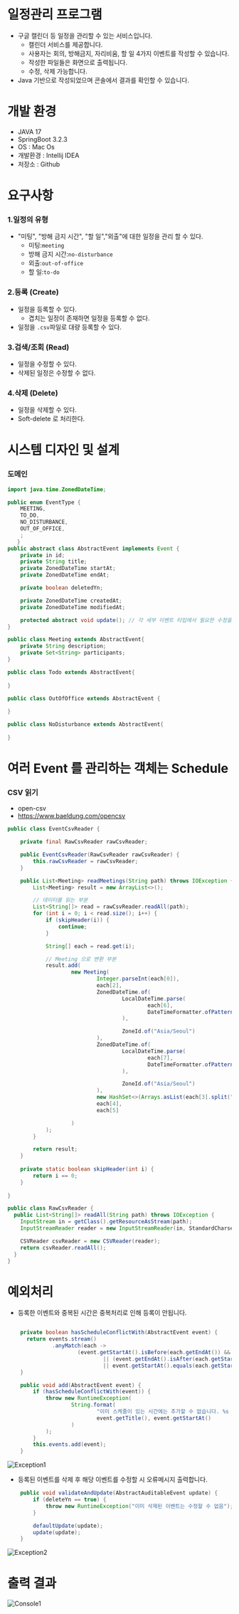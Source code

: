 
# 일정관리 프로그램

- 구글 캘린더 등 일정을 관리할 수 있는 서비스입니다.
  - 캘린더 서비스를 제공합니다.
  - 사용자는 회의, 방해금지, 자리비움, 할 일 4가지 이벤트를 작성할 수 있습니다.
  - 작성한 파일들은 화면으로 출력됩니다.
  - 수정, 삭제 가능합니다.<br>
-  Java 기반으로 작성되었으며 콘솔에서 결과를 확인할 수 있습니다.

# 개발 환경

- JAVA 17
- SpringBoot 3.2.3
- OS : Mac Os
- 개발환경 : Intellij IDEA
- 저장소 : Github

# 요구사항

### 1.일정의 유형
- "미팅", "방해 금지 시간", "할 일","외출"에 대한 일정을 관리 할 수 있다.
    - 미팅:`meeting`
    - 방해 금지 시간:`no-disturbance`
    - 외출:`out-of-office`
    - 할 일:`to-do`

### 2.등록 (Create)
- 일정을 등록할 수 있다.
    - 겹치는 일정이 존재하면 일정을 등록할 수 없다.
- 일정을 `.csv`파일로 대량 등록할 수 있다.

### 3.검색/조회 (Read)
- 일정을 수정할 수 있다.
- 삭제된 일정은 수정할 수 없다.

### 4.삭제 (Delete)
- 일정을 삭제할 수 있다.
- Soft-delete 로 처리한다.  


# 시스템 디자인 및 설계

### 도메인
```java
import java.time.ZonedDateTime;

public enum EventType {
    MEETING,
    TO_DO,
    NO_DISTURBANCE,
    OUT_OF_OFFICE,
    ;
   }
public abstract class AbstractEvent implements Event {
    private in id;
    private String title;
    private ZonedDateTime startAt;
    private ZonedDateTime endAt;

    private boolean deletedYn;

    private ZonedDateTime createdAt;
    private ZonedDateTime modifiedAt;

    protected abstract void update(); // 각 세부 이벤트 타입에서 필요한 수정을 하기 위함
}

public class Meeting extends AbstractEvent{
    private String description;
    private Set<String> participants;
}

public class Todo extends AbstractEvent{
    
}

public class OutOfOffice extends AbstractEvent {
    
}

public class NoDisturbance extends AbstractEvent{
    
}
```
# 여러 Event 를 관리하는 객체는 Schedule

### CSV 읽기
- open-csv
- https://www.baeldung.com/opencsv

```java
public class EventCsvReader {

    private final RawCsvReader rawCsvReader;

    public EventCsvReader(RawCsvReader rawCsvReader) {
        this.rawCsvReader = rawCsvReader;
    }

    public List<Meeting> readMeetings(String path) throws IOException {
        List<Meeting> result = new ArrayList<>();

        // 데이터를 읽는 부분
        List<String[]> read = rawCsvReader.readAll(path);
        for (int i = 0; i < read.size(); i++) {
            if (skipHeader(i)) {
                continue;
            }

            String[] each = read.get(i);

            // Meeting 으로 변환 부분
            result.add(
                    new Meeting(
                            Integer.parseInt(each[0]),
                            each[2],
                            ZonedDateTime.of(
                                    LocalDateTime.parse(
                                            each[6],
                                            DateTimeFormatter.ofPattern("yyyy-MM-dd HH:mm:ss")
                                    ),

                                    ZoneId.of("Asia/Seoul")
                            ),
                            ZonedDateTime.of(
                                    LocalDateTime.parse(
                                            each[7],
                                            DateTimeFormatter.ofPattern("yyyy-MM-dd HH:mm:ss")
                                    ),

                                    ZoneId.of("Asia/Seoul")
                            ),
                            new HashSet<>(Arrays.asList(each[3].split(","))),
                            each[4],
                            each[5]

                    )
            );
        }

        return result;
    }
    
    private static boolean skipHeader(int i) {
        return i == 0;
    }
    
}

public class RawCsvReader {
  public List<String[]> readAll(String path) throws IOException {
    InputStream in = getClass().getResourceAsStream(path);
    InputStreamReader reader = new InputStreamReader(in, StandardCharsets.UTF_8);

    CSVReader csvReader = new CSVReader(reader);
    return csvReader.readAll();
  }
}
```


# 예외처리

- 등록한 이벤트와 중복된 시간은 중복처리로 인해 등록이 안됩니다.
```java

    private boolean hasScheduleConflictWith(AbstractEvent event) {
      return events.stream()
              .anyMatch(each ->
                      (event.getStartAt().isBefore(each.getEndAt()) && event.getStartAt().isAfter(each.getStartAt()))
                              || (event.getEndAt().isAfter(each.getStartAt())) && event.getEndAt().isBefore(each.getEndAt())
                              || event.getStartAt().equals(each.getStartAt()) && event.getEndAt().equals(each.getEndAt()));
    }

    public void add(AbstractEvent event) {
        if (hasScheduleConflictWith(event)) {
            throw new RuntimeException(
                    String.format(
                            "이미 스케줄이 있는 시간에는 추가할 수 없습니다. %s : %s%n",
                            event.getTitle(), event.getStartAt()
                    )
            );
        }
        this.events.add(event);
    }

```
![Exception1](https://github.com/KeeHeung/calander-todo-list/blob/main/src/main/resources/image/sameTimeException.png?raw=true)

- 등록된 이벤트를 삭제 후 해당 이벤트를 수정할 시 오류메시지 출력합니다.
```java
    public void validateAndUpdate(AbstractAuditableEvent update) {
        if (deleteYn == true) {
            throw new RuntimeException("이미 삭제된 이벤트는 수정할 수 없음");
        }

        defaultUpdate(update);
        update(update);
    }
```
![Exception2](https://github.com/KeeHeung/calander-todo-list/blob/main/src/main/resources/image/updateException.png?raw=true)

# 출력 결과

![Console1](https://github.com/KeeHeung/calander-todo-list/blob/main/src/main/resources/image/consoleSuccess.png?raw=true)
